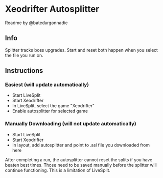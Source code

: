 # Xeodrifter Autosplitter
Readme by @batedurgonnadie
## Info
Splitter tracks boss upgrades.  Start and reset both happen when you select the file you run on.

## Instructions
### Easiest (will update automatically)
- Start LiveSplit
- Start Xeodrifter
- In LiveSplit, select the game "Xeodrifter"
- Enable autosplitter for selected game

### Manually Downloading (will not update automatically)
- Start LiveSplit
- Start Xeodrifter
- In layout, add autosplitter and point to .asl file you downloaded from here

After completing a run, the autosplitter cannot reset the splits if you have beaten best times.
Those need to be saved manually before the splitter will continue functioning.
This is a limitation of LiveSplit.
